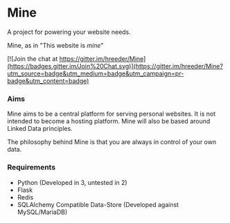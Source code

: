 Mine
===
A project for powering your website needs.

Mine, as in "This website is *mine*"

[![Join the chat at https://gitter.im/hreeder/Mine](https://badges.gitter.im/Join%20Chat.svg)](https://gitter.im/hreeder/Mine?utm_source=badge&utm_medium=badge&utm_campaign=pr-badge&utm_content=badge)

### Aims
Mine aims to be a central platform for serving personal websites. It is not intended to become a hosting platform.
Mine will also be based around Linked Data principles.

The philosophy behind Mine is that you are always in control of your own data.

### Requirements
* Python (Developed in 3, untested in 2)
* Flask
* Redis
* SQLAlchemy Compatible Data-Store (Developed against MySQL/MariaDB)
